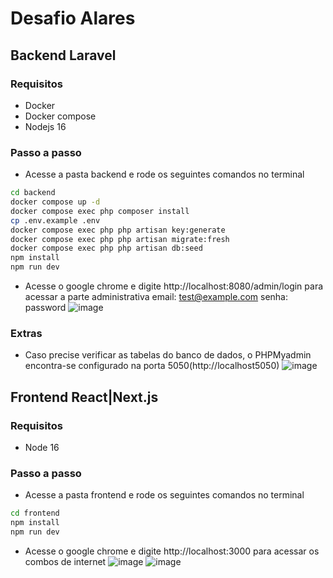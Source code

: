 # Desafio Alares

## Backend Laravel

### Requisitos
- Docker
- Docker compose
- Nodejs 16

### Passo a passo
- Acesse a pasta backend e rode os seguintes comandos no terminal
```bash
cd backend
docker compose up -d
docker compose exec php composer install
cp .env.example .env
docker compose exec php php artisan key:generate
docker compose exec php php artisan migrate:fresh
docker compose exec php php artisan db:seed
npm install
npm run dev
```
- Acesse o google chrome e digite http://localhost:8080/admin/login para acessar a parte administrativa
email: test@example.com
senha: password
![image](https://github.com/gilsonmello/alares-challenge/assets/13243336/d401948f-dc19-422d-a0cf-7c4eabeb0f41)

### Extras
- Caso precise verificar as tabelas do banco de dados, o PHPMyadmin encontra-se configurado na porta 5050(http://localhost5050)
![image](https://github.com/gilsonmello/alares-challenge/assets/13243336/bf4c79a3-45dc-4be0-b38c-53e8886ac5ff)

## Frontend React|Next.js

### Requisitos
- Node 16

### Passo a passo
- Acesse a pasta frontend e rode os seguintes comandos no terminal
```bash
cd frontend
npm install
npm run dev
```
- Acesse o google chrome e digite http://localhost:3000 para acessar os combos de internet
![image](https://github.com/gilsonmello/alares-challenge/assets/13243336/8ba72083-eb89-4a75-abe3-d8bc55aba1cc)
![image](https://github.com/gilsonmello/alares-challenge/assets/13243336/f0fa8d8f-5840-4bd9-ba6c-200ee0115ee0)